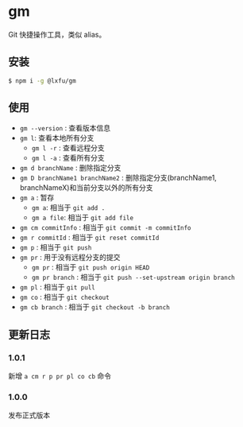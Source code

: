 # gm

Git 快捷操作工具，类似 alias。

## 安装

```sh
$ npm i -g @lxfu/gm
```

## 使用

- `gm --version` : 查看版本信息
- `gm l`: 查看本地所有分支
  - `gm l -r` : 查看远程分支
  - `gm l -a` : 查看所有分支
- `gm d branchName` : 删除指定分支
- `gm D branchName1 branchName2` : 删除指定分支(branchName1, branchNameX)和当前分支以外的所有分支
- `gm a` : 暂存
  - `gm a`: 相当于 `git add .`
  - `gm a file`: 相当于 `git add file`
- `gm cm commitInfo` : 相当于 `git commit -m commitInfo`
- `gm r commitId` : 相当于 `git reset commitId`
- `gm p` : 相当于 `git push`
- `gm pr` : 用于没有远程分支的提交
  - `gm pr` : 相当于 `git push origin HEAD`
  - `gm pr branch` : 相当于 `git push --set-upstream origin branch`
- `gm pl` : 相当于 `git pull`
- `gm co` : 相当于 `git checkout`
- `gm cb branch` : 相当于 `git checkout -b branch`

## 更新日志

### 1.0.1

新增 `a cm r p pr pl co cb` 命令
### 1.0.0

发布正式版本
